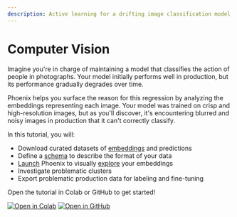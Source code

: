 ```yaml
---
description: Active learning for a drifting image classification model
---
```


# Computer Vision

Imagine you're in charge of maintaining a model that classifies the action of people in photographs. Your model initially performs well in production, but its performance gradually degrades over time.

Phoenix helps you surface the reason for this regression by analyzing the embeddings representing each image. Your model was trained on crisp and high-resolution images, but as you'll discover, it's encountering blurred and noisy images in production that it can't correctly classify.

In this tutorial, you will:

* Download curated datasets of [embeddings](../concepts/embeddings.md) and predictions
* Define a [schema](../api/dataset-and-schema.md#phoenix.schema) to describe the format of your data
* [Launch](../api/session.md#phoenix.launch\_app) Phoenix to visually [explore](../quickstart/phoenix-basics.md#embedding-details) your embeddings
* Investigate problematic clusters
* Export problematic production data for labeling and fine-tuning

Open the tutorial in Colab or GitHub to get started!

[![Open in Colab](https://img.shields.io/static/v1?message=Open%20in%20Colab\&logo=googlecolab\&labelColor=grey\&color=blue\&logoColor=orange\&label=%20)](https://colab.research.google.com/github/Arize-ai/phoenix/blob/main/tutorials/image\_classification\_tutorial.ipynb) [![Open in GitHub](https://img.shields.io/static/v1?message=Open%20in%20GitHub\&logo=github\&labelColor=grey\&color=blue\&logoColor=white\&label=%20)](https://github.com/Arize-ai/phoenix/blob/main/tutorials/image\_classification\_tutorial.ipynb)
